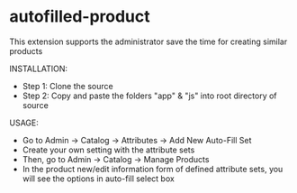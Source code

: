 # autofilled-product
This extension supports the administrator save the time for creating similar products

INSTALLATION:
- Step 1: Clone the source
- Step 2: Copy and paste the folders "app" & "js" into root directory of source

USAGE:
- Go to Admin -> Catalog -> Attributes -> Add New Auto-Fill Set
- Create your own setting with the attribute sets
- Then, go to Admin -> Catalog -> Manage Products
- In the product new/edit information form of defined attribute sets, you will see the options in auto-fill select box
